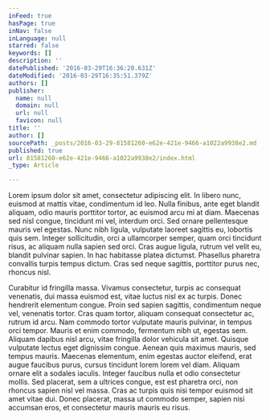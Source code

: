 ```yaml
---
inFeed: true
hasPage: true
inNav: false
inLanguage: null
starred: false
keywords: []
description: ''
datePublished: '2016-03-29T16:36:20.631Z'
dateModified: '2016-03-29T16:35:51.379Z'
authors: []
publisher:
  name: null
  domain: null
  url: null
  favicon: null
title: ''
author: []
sourcePath: _posts/2016-03-29-81581260-e62e-421e-9466-a1022a9938e2.md
published: true
url: 81581260-e62e-421e-9466-a1022a9938e2/index.html
_type: Article

---
```

Lorem ipsum dolor sit amet, consectetur adipiscing elit. In libero nunc,
euismod at mattis vitae, condimentum id leo. Nulla finibus, ante eget 
blandit aliquam, odio mauris porttitor tortor, ac euismod arcu mi at 
diam. Maecenas sed nisl congue, tincidunt mi vel, interdum orci. Sed 
ornare pellentesque mauris vel egestas. Nunc nibh ligula, vulputate 
laoreet sagittis eu, lobortis quis sem. Integer sollicitudin, orci a 
ullamcorper semper, quam orci tincidunt risus, ac aliquam nulla sapien 
sed orci. Cras augue ligula, rutrum vel velit eu, blandit pulvinar 
sapien. In hac habitasse platea dictumst. Phasellus pharetra convallis 
turpis tempus dictum. Cras sed neque sagittis, porttitor purus nec, 
rhoncus nisl.

Curabitur id fringilla massa. Vivamus consectetur, turpis ac consequat 
venenatis, dui massa euismod est, vitae luctus nisl ex ac turpis. Donec 
hendrerit elementum congue. Proin sed sapien sagittis, condimentum neque
vel, venenatis tortor. Cras quam tortor, aliquam consequat consectetur 
ac, rutrum id arcu. Nam commodo tortor vulputate mauris pulvinar, in 
tempus orci tempor. Mauris et enim commodo, fermentum nibh ut, egestas 
sem. Aliquam dapibus nisl arcu, vitae fringilla dolor vehicula sit amet.
Quisque vulputate lectus eget dignissim congue. Aenean quis maximus 
mauris, sed tempus mauris. Maecenas elementum, enim egestas auctor 
eleifend, erat augue faucibus purus, cursus tincidunt lorem lorem vel 
diam. Aliquam ornare elit a sodales iaculis. Integer faucibus nulla et 
odio consectetur mollis. Sed placerat, sem a ultrices congue, est est 
pharetra orci, non rhoncus sapien nisl vel massa. Cras ac turpis quis 
nisi tempor euismod sit amet vitae dui. Donec placerat, massa ut commodo
semper, sapien nisi accumsan eros, et consectetur mauris mauris eu 
risus.